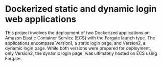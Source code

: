 # Dockerized static and dynamic login web applications

This project involves the deployment of two Dockerized applications on Amazon Elastic Container Service (ECS) with the Fargate launch type. The applications encompass Version1, a static login page, and Version2, a dynamic login page. While both versions were prepared for deployment, only Version2, the dynamic login page, was ultimately hosted on ECS using Fargate.

